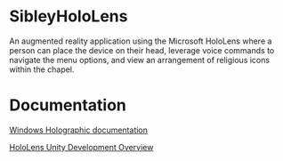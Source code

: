 # SibleyHoloLens

An augmented reality application using the Microsoft HoloLens where a person can place the device on their head, leverage voice commands to navigate the menu options, and view an arrangement of religious icons within the chapel.

# Documentation

[Windows Holographic documentation](https://developer.microsoft.com/en-us/windows/holographic/documentation)

[HoloLens Unity Development Overview](https://developer.microsoft.com/en-us/windows/holographic/unity_development_overview)

